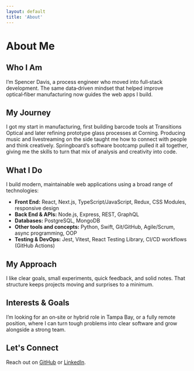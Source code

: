 ```yaml
---
layout: default
title: 'About'
---
```


# About Me

## Who I Am

I’m Spencer Davis, a process engineer who moved into full‑stack development. The same data‑driven mindset that helped improve optical‑fiber manufacturing now guides the web apps I build.

## My Journey

I got my start in manufacturing, first building barcode tools at Transitions Optical and later refining prototype glass processes at Corning. Producing music and livestreaming on the side taught me how to connect with people and think creatively. Springboard’s software bootcamp pulled it all together, giving me the skills to turn that mix of analysis and creativity into code.

## What I Do

I build modern, maintainable web applications using a broad range of technologies:

- **Front End:** React, Next.js, TypeScript/JavaScript, Redux, CSS Modules, responsive design<br>
- **Back End & APIs:** Node.js, Express, REST, GraphQL<br>
- **Databases:** PostgreSQL, MongoDB<br>
- **Other tools and concepts:** Python, Swift, Git/GitHub, Agile/Scrum, async programming, OOP<br>
- **Testing & DevOps:** Jest, Vitest, React Testing Library, CI/CD workflows (GitHub Actions)<br>

## My Approach

I like clear goals, small experiments, quick feedback, and solid notes. That structure keeps projects moving and surprises to a minimum.

## Interests & Goals

I’m looking for an on‑site or hybrid role in Tampa Bay, or a fully remote position, where I can turn tough problems into clear software and grow alongside a strong team.

## Let's Connect

Reach out on [GitHub](https://github.com/spencerdavis226) or [LinkedIn](https://www.linkedin.com/in/davisspencer/).
